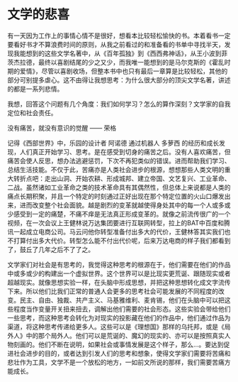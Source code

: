 # 文学的悲喜

有一天因为工作上的事情心情不是很好，想看本比较轻松愉快的书。本着看书一定要看好书才不算浪费时间的原则，从我之前看过的和准备看的书单中寻找半天，发现我能想到的这些文学名著中，从《百年孤独》到《西西弗神话》，从王小波到菲茨杰拉德，最终以喜剧结尾的少之又少，而我唯一能想到的是马尔克斯的《霍乱时期的爱情》，尽管以喜剧收场，但整本书中也只有最后一章算是比较轻松，其他的部分可别提多虐心。这不由得让我想思考：为什么很大部分的顶尖文学名著，讲述的都是一系列悲情。

我想，回答这个问题有几个角度：我们如何学习？怎么的算作深刻？文学家的自我定位和社会责任。

没有痛苦，就没有意识的觉醒 —— 荣格

记得《西部世界》中，乐园的设计者 阿诺德 通过机器人 多萝西 的经历和成长发现，人们真正开始学习、思考。是在感受到切身的痛苦之后。没有人喜欢痛苦，但痛苦会使人反思，想办法逃避惩罚，下次不再犯类似的错误。进而帮助我们学习、总结生活技能。不仅于此，苦痛亦是人类社会进步的根源，想想那些人类文明的重大转折点吧：走出山洞、开始农耕、形成城邦、建立帝国、文艺复兴、工业革命、二战。虽然诸如工业革命之类的技术革命具有其偶然性，但总体上来说都是人类的痛点长期积聚，并且一个特定的时刻通过正好出现在那个特定位置的火山口爆发出来，进而改变整个社会面貌。越是剧烈的变革就越使得身处其中的每一个人或多或少感受到一定的痛楚，不痛不痒是无法真正形成变革的。就像之前流传很广的一个视频，在一次会议上王健林说万达集团要进行互联网转型，拉上的BAT中百度和腾讯一起成立电商公司。马云问他你转型准备付出多大的代价，王健林答其实我们也不打算付出多大代价。转型怎么能不付出代价呢，后来万达电商的样子我们都看到了，鼓丘了几年之后不了了之。

文学家们对社会是有思考的，我觉得这种思考的根源在于，他们需要在他们的作品中或多或少的构建出一个虚拟世界。这个世界可以是比现实更荒诞、跟随现实或者超越现实。就像思想实验一样，在头脑中形成思想，并把这种思想转化成文字流传下来。所以他们比我们正常的普通人会更多的思考社会可能发展的不同程度的改变。民主、自由、独裁、共产主义、马基雅维利、麦肯锡，他们在头脑中可以把这些程度当作变量开关扭来扭去，调解出他们需要的社会形态。这些实验会带给他们一些思考，而这种思考会转化为对现实的投影藏在他们的作品中，他们通过作品为渠道，将这种思考传递给更多人。这些可以是《理想国》那样的乌托邦，或是《局外人》中的那个局外人。他们可以是荒诞的、魔幻的现实的、亦可以是按照真实人物刻画的。他们不断在说明，如果社会或事情发展是这个样子，那么...。要达到促进社会进步的目的，或者达到引发人们的思考和想象，使得文学家们需要将苦痛和悲壮作为工具，文学不是一个放松的地方，一如前文所说的那样，我们需要苦痛方能成长。

